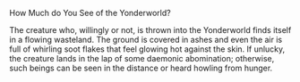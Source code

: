 How Much do You See of the Yonderworld?

The creature who, willingly or not, is thrown into the Yonderworld finds itself in a flowing wasteland. The ground is covered in ashes and even the air is full of whirling soot flakes that feel glowing hot against the skin. If unlucky, the creature lands in the lap of some daemonic abomination; otherwise, such beings can be seen in the distance or heard howling from hunger.